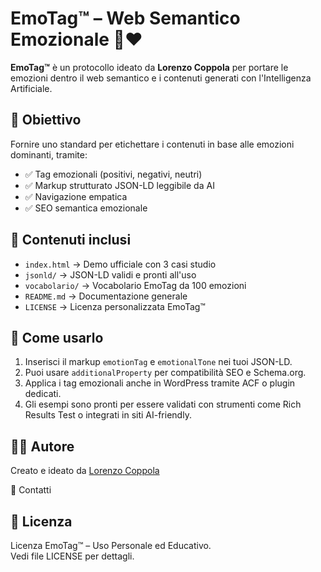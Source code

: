 # EmoTag™ – Web Semantico Emozionale 🧠❤️

**EmoTag™** è un protocollo ideato da **Lorenzo Coppola** per portare le emozioni dentro il web semantico e i contenuti generati con l'Intelligenza Artificiale.

## 🎯 Obiettivo

Fornire uno standard per etichettare i contenuti in base alle emozioni dominanti, tramite:

- ✅ Tag emozionali (positivi, negativi, neutri)
- ✅ Markup strutturato JSON-LD leggibile da AI
- ✅ Navigazione empatica
- ✅ SEO semantica emozionale

## 📄 Contenuti inclusi

- `index.html` → Demo ufficiale con 3 casi studio
- `jsonld/` → JSON-LD validi e pronti all'uso
- `vocabolario/` → Vocabolario EmoTag da 100 emozioni
- `README.md` → Documentazione generale
- `LICENSE` → Licenza personalizzata EmoTag™

## 🧪 Come usarlo

1. Inserisci il markup `emotionTag` e `emotionalTone` nei tuoi JSON-LD.
2. Puoi usare `additionalProperty` per compatibilità SEO e Schema.org.
3. Applica i tag emozionali anche in WordPress tramite ACF o plugin dedicati.
4. Gli esempi sono pronti per essere validati con strumenti come Rich Results Test o integrati in siti AI-friendly.

## 🧑‍💻 Autore

Creato e ideato da [Lorenzo Coppola](https://www.ottimizzazionemotoridiricerca.it/)

📩 Contatti

## 📜 Licenza

Licenza EmoTag™ – Uso Personale ed Educativo.  
Vedi file LICENSE per dettagli.

